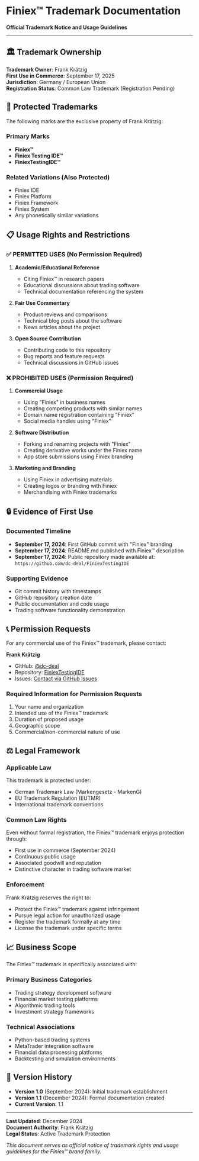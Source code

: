 # Finiex™ Trademark Documentation

**Official Trademark Notice and Usage Guidelines**

---

## 🏛️ Trademark Ownership

**Trademark Owner**: Frank Krätzig  
**First Use in Commerce**: September 17, 2025  
**Jurisdiction**: Germany / European Union  
**Registration Status**: Common Law Trademark (Registration Pending)

## 🎯 Protected Trademarks

The following marks are the exclusive property of Frank Krätzig:

### Primary Marks
- **Finiex™**
- **Finiex Testing IDE™**
- **FiniexTestingIDE™**

### Related Variations (Also Protected)
- Finiex IDE
- Finiex Platform
- Finiex Framework
- Finiex System
- Any phonetically similar variations

## 📋 Usage Rights and Restrictions

### ✅ PERMITTED USES (No Permission Required)

1. **Academic/Educational Reference**
   - Citing Finiex™ in research papers
   - Educational discussions about trading software
   - Technical documentation referencing the system

2. **Fair Use Commentary**
   - Product reviews and comparisons
   - Technical blog posts about the software
   - News articles about the project

3. **Open Source Contribution**
   - Contributing code to this repository
   - Bug reports and feature requests
   - Technical discussions in GitHub issues

### ❌ PROHIBITED USES (Permission Required)

1. **Commercial Usage**
   - Using "Finiex" in business names
   - Creating competing products with similar names
   - Domain name registration containing "Finiex"
   - Social media handles using "Finiex"

2. **Software Distribution**
   - Forking and renaming projects with "Finiex"
   - Creating derivative works under the Finiex name
   - App store submissions using Finiex branding

3. **Marketing and Branding**
   - Using Finiex in advertising materials
   - Creating logos or branding with Finiex
   - Merchandising with Finiex trademarks

## 🔒 Evidence of First Use

### Documented Timeline
- **September 17, 2024**: First GitHub commit with "Finiex" branding
- **September 17, 2024**: README.md published with Finiex™ description  
- **September 17, 2024**: Public repository made available at:  
  `https://github.com/dc-deal/FiniexTestingIDE`

### Supporting Evidence
- Git commit history with timestamps
- GitHub repository creation date
- Public documentation and code usage
- Trading software functionality demonstration

## 📞 Permission Requests

For any commercial use of the Finiex™ trademark, please contact:

**Frank Krätzig**  
- GitHub: [@dc-deal](https://github.com/dc-deal)
- Repository: [FiniexTestingIDE](https://github.com/dc-deal/FiniexTestingIDE)
- Issues: [Contact via GitHub Issues](https://github.com/dc-deal/FiniexTestingIDE/issues)

### Required Information for Permission Requests
1. Your name and organization
2. Intended use of the Finiex™ trademark
3. Duration of proposed usage
4. Geographic scope
5. Commercial/non-commercial nature of use

## ⚖️ Legal Framework

### Applicable Law
This trademark is protected under:
- German Trademark Law (Markengesetz - MarkenG)
- EU Trademark Regulation (EUTMR)
- International trademark conventions

### Common Law Rights
Even without formal registration, the Finiex™ trademark enjoys protection through:
- First use in commerce (September 2024)
- Continuous public usage
- Associated goodwill and reputation
- Distinctive character in trading software market

### Enforcement
Frank Krätzig reserves the right to:
- Protect the Finiex™ trademark against infringement
- Pursue legal action for unauthorized usage
- Register the trademark formally at any time
- License the trademark under specific terms

## 📈 Business Scope

The Finiex™ trademark is specifically associated with:

### Primary Business Categories
- Trading strategy development software
- Financial market testing platforms  
- Algorithmic trading tools
- Investment strategy frameworks

### Technical Associations
- Python-based trading systems
- MetaTrader integration software
- Financial data processing platforms
- Backtesting and simulation environments

## 📜 Version History

- **Version 1.0** (September 2024): Initial trademark establishment
- **Version 1.1** (December 2024): Formal documentation created
- **Current Version**: 1.1

---

**Last Updated**: December 2024  
**Document Authority**: Frank Krätzig  
**Legal Status**: Active Trademark Protection  

*This document serves as official notice of trademark rights and usage guidelines for the Finiex™ brand family.*
